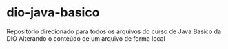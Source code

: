 # dio-java-basico
Repositório direcionado para todos os arquivos do curso de Java Basico da DIO
Alterando o conteúdo de um arquivo de forma local
